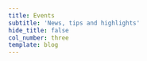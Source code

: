 ```yaml
---
title: Events
subtitle: 'News, tips and highlights'
hide_title: false
col_number: three
template: blog
---
```

